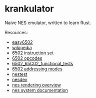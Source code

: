 # krankulator

Naive NES emulator, written to learn Rust.


Resources: 

* [easy6502](http://skilldrick.github.io/easy6502)
* [wikipedia](https://en.wikipedia.org/wiki/MOS_Technology_6502)
* [6502 instruction set](https://www.masswerk.at/6502/6502_instruction_set.html)
* [6502 opcodes](http://www.6502.org/tutorials/6502opcodes.html)
* [6502_65C02_functional_tests](https://github.com/Klaus2m5/6502_65C02_functional_tests)
* [6502 addressing modes](https://slark.me/c64-downloads/6502-addressing-modes.pdf)
* [nestest](http://www.qmtpro.com/~nes/misc/)
* [nesdev](https://wiki.nesdev.com)
* [nes rendering overview](https://austinmorlan.com/posts/nes_rendering_overview/)
* [nes system documentation](https://patpend.net/technical/nes/nestech.doc.txt)